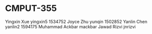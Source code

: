# CMPUT-355

Yingxin Xue       yingxin5      1534752
Joyce Zhu         yunqin        1502852
Yanlin Chen       yanlin2       1594175
Muhammad Ackbar   mackbar
Jawad Rizvi       jnrizvi
